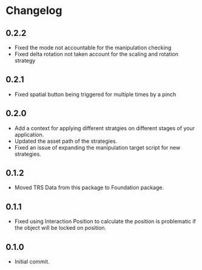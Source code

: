 # Changelog
## 0.2.2
- Fixed the mode not accountable for the manipulation checking
- Fixed delta rotation not taken account for the scaling and rotation strategy

## 0.2.1
- Fixed spatial button being triggered for multiple times by a pinch

## 0.2.0
- Add a context for applying different stratgies on different stages of your application.
- Updated the asset path of the strategies.
- Fixed an issue of expanding the manipulation target script for new strategies.

## 0.1.2
- Moved TRS Data from this package to Foundation package.

## 0.1.1
- Fixed using Interaction Position to calculate the position is problematic if the object will be locked on position.

## 0.1.0
- Initial commit.